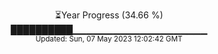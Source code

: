 <p align="center">
⏳Year Progress (34.66 %) <br>
██████████▁▁▁▁▁▁▁▁▁▁▁▁▁▁▁▁▁▁▁▁ <br>
<sub>Updated: Sun, 07 May 2023 12:02:42 GMT</sub>
</p>

